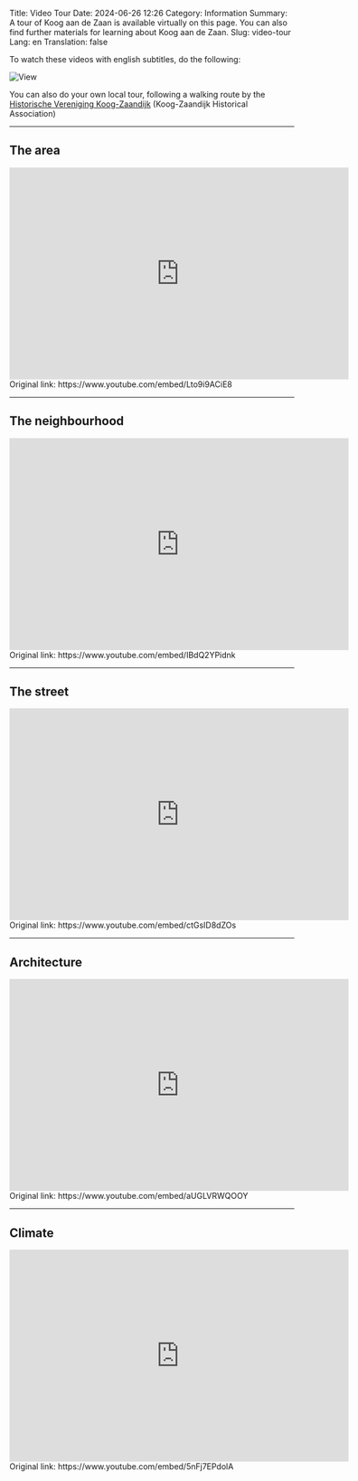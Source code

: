 Title: Video Tour
Date: 2024-06-26 12:26
Category: Information
Summary: A tour of Koog aan de Zaan is available virtually on this page. You can also find further materials for learning about Koog aan de Zaan.
Slug: video-tour
Lang: en
Translation: false


To watch these videos with english subtitles, do the following:

![View]({static}../images/captions_annotation.png)

You can also do your own local tour, following a walking route by the [Historische Vereniging Koog-Zaandijk](https://www.historischeverenigingkoogzaandijk.nl/wandelroute-koog/koog_en.html) (Koog-Zaandijk Historical Association)


---

## The area

<div class="youtube" align="left">
<iframe width="600" height="375" src="https://www.youtube.com/embed/Lto9i9ACiE8" frameborder="0"></iframe>
</div>
Original link: https://www.youtube.com/embed/Lto9i9ACiE8

---

## The neighbourhood

<div class="youtube" align="left">
<iframe width="600" height="375" src="https://www.youtube.com/embed/IBdQ2YPidnk" frameborder="0"></iframe>
</div>
Original link: https://www.youtube.com/embed/IBdQ2YPidnk

---

## The street

<div class="youtube" align="left">
<iframe width="600" height="375" src="https://www.youtube.com/embed/ctGsID8dZOs" frameborder="0"></iframe>
</div>
Original link: https://www.youtube.com/embed/ctGsID8dZOs

---

## Architecture

<div class="youtube" align="left">
<iframe width="600" height="375" src="https://www.youtube.com/embed/aUGLVRWQOOY" frameborder="0"></iframe>
</div>
Original link: https://www.youtube.com/embed/aUGLVRWQOOY

---

## Climate

<div class="youtube" align="left">
<iframe width="600" height="375" src="https://www.youtube.com/embed/5nFj7EPdolA" frameborder="0"></iframe>
</div>
Original link: https://www.youtube.com/embed/5nFj7EPdolA
  
